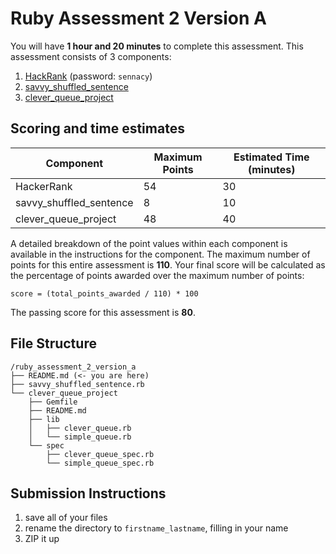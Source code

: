 # Ruby Assessment 2 Version A

You will have **1 hour and 20 minutes** to complete this assessment. This
assessment consists of 3 components:

1. [HackRank](http://hr.gs/f0a58651-77df-4a44-95a0-d258ae1ddc74) (password: `sennacy`)
2. [savvy_shuffled_sentence](./savvy_shuffled_sentence.rb)
3. [clever_queue_project](./clever_queue_project/README.md)

## Scoring and time estimates

| Component               | Maximum Points | Estimated Time (minutes) |
| ----------------------- | -------------- | ------------------------ |
| HackerRank              | 54             | 30                       |
| savvy_shuffled_sentence | 8              | 10                       |
| clever_queue_project    | 48             | 40                       |

A detailed breakdown of the point values within each component is available in
the instructions for the component. The maximum number of points for this entire
assessment is **110**. Your final score will be calculated as the percentage of
points awarded over the maximum number of points:

`score = (total_points_awarded / 110) * 100`

The passing score for this assessment is **80**.

## File Structure

```plaintext
/ruby_assessment_2_version_a
├── README.md (<- you are here)
├── savvy_shuffled_sentence.rb
└── clever_queue_project
    ├── Gemfile
    ├── README.md
    ├── lib
    │   ├── clever_queue.rb
    │   └── simple_queue.rb
    └── spec
        ├── clever_queue_spec.rb
        └── simple_queue_spec.rb
```

## Submission Instructions

1. save all of your files
2. rename the directory to `firstname_lastname`, filling in your name
3. ZIP it up
